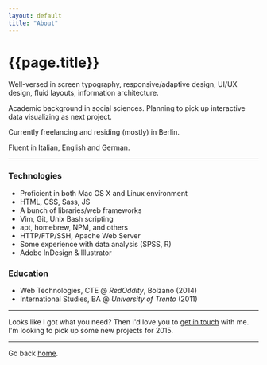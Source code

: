 ```yaml
---
layout: default
title: "About"
---
```


# {{page.title}}

Well-versed in screen typography, responsive/adaptive design, UI/UX design, fluid layouts, information architecture.

Academic background in social sciences. Planning to pick up interactive data visualizing as next project.

Currently freelancing and residing (mostly) in Berlin.

Fluent in Italian, English and German.

* * * * *

### Technologies

- Proficient in both Mac OS X and Linux environment
- HTML, CSS, Sass, JS
- A bunch of libraries/web frameworks
- Vim, Git, Unix Bash scripting
- apt, homebrew, NPM, and others
- HTTP/FTP/SSH, Apache Web Server 
- Some experience with data analysis (SPSS, R)
- Adobe InDesign &amp; Illustrator

### Education

- Web Technologies, CTE @ *RedOddity*, Bolzano (2014)
- International Studies, BA @ *University of Trento* (2011)

* * * * *

Looks like I got what you need? Then I'd love you to [get in touch]({{site.url}}/contact) with me. I'm looking to pick up some new projects for 2015.

* * * * *

Go back [home]({{site.url}}).

